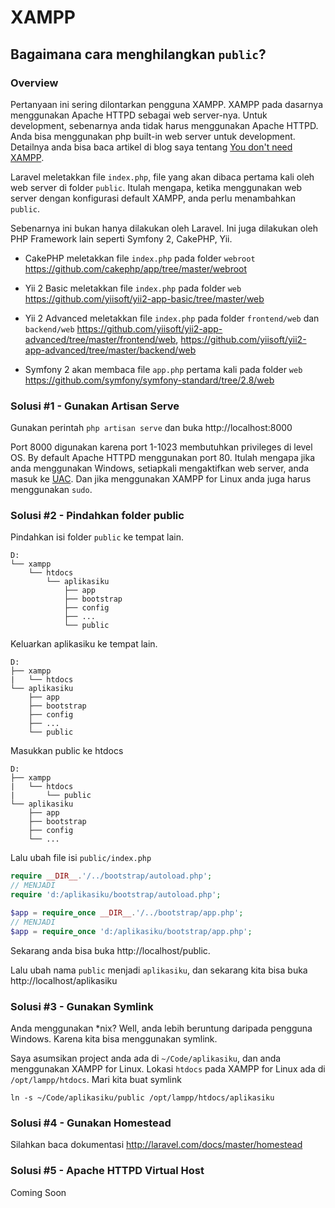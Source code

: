 XAMPP
=====

Bagaimana cara menghilangkan `public`?
--------------------------------------

### Overview

Pertanyaan ini sering dilontarkan pengguna XAMPP. XAMPP pada dasarnya menggunakan Apache HTTPD sebagai web server-nya. Untuk development, sebenarnya anda tidak harus menggunakan Apache HTTPD. Anda bisa menggunakan php built-in web server untuk development. Detailnya anda bisa baca artikel di blog saya tentang [You don't need XAMPP](https://mul14.wordpress.com/2015/05/01/you-dont-need-xampp/).

Laravel meletakkan file `index.php`, file yang akan dibaca pertama kali oleh web server di folder `public`. Itulah mengapa, ketika menggunakan web server dengan konfigurasi default XAMPP, anda perlu menambahkan `public`.

Sebenarnya ini bukan hanya dilakukan oleh Laravel. Ini juga dilakukan oleh PHP Framework lain seperti Symfony 2, CakePHP, Yii.

* CakePHP meletakkan file `index.php` pada folder `webroot` https://github.com/cakephp/app/tree/master/webroot

* Yii 2 Basic meletakkan file `index.php` pada folder `web` https://github.com/yiisoft/yii2-app-basic/tree/master/web

* Yii 2 Advanced meletakkan file `index.php` pada folder `frontend/web` dan `backend/web` https://github.com/yiisoft/yii2-app-advanced/tree/master/frontend/web, https://github.com/yiisoft/yii2-app-advanced/tree/master/backend/web

* Symfony 2 akan membaca file `app.php` pertama kali pada folder `web` https://github.com/symfony/symfony-standard/tree/2.8/web

### Solusi #1 - Gunakan Artisan Serve

Gunakan perintah `php artisan serve` dan buka http://localhost:8000

Port 8000 digunakan karena port 1-1023 membutuhkan privileges di level OS. By default Apache HTTPD menggunakan port 80. Itulah mengapa jika anda menggunakan Windows, setiapkali mengaktifkan web server, anda masuk ke [UAC](https://en.wikipedia.org/wiki/User_Account_Control). Dan jika menggunakan XAMPP for Linux anda juga harus menggunakan `sudo`.


### Solusi #2 - Pindahkan folder public

Pindahkan isi folder `public` ke tempat lain.

```
D:
└── xampp
    └── htdocs
        └── aplikasiku
            ├── app
            ├── bootstrap
            ├── config
            ├── ...
            └── public
```

Keluarkan aplikasiku ke tempat lain.

```
D:
├── xampp
|   └── htdocs
└── aplikasiku
    ├── app
    ├── bootstrap
    ├── config
    ├── ...
    └── public
```

Masukkan public ke htdocs

```
D:
├── xampp
|   └── htdocs
|       └── public
└── aplikasiku
    ├── app
    ├── bootstrap
    ├── config
    └── ...
```

Lalu ubah file isi `public/index.php`

```php
require __DIR__.'/../bootstrap/autoload.php';
// MENJADI
require 'd:/aplikasiku/bootstrap/autoload.php';

$app = require_once __DIR__.'/../bootstrap/app.php';
// MENJADI
$app = require_once 'd:/aplikasiku/bootstrap/app.php';
```

Sekarang anda bisa buka http://localhost/public.

Lalu ubah nama `public` menjadi `aplikasiku`, dan sekarang kita bisa buka http://localhost/aplikasiku

### Solusi #3 - Gunakan Symlink

Anda menggunakan *nix? Well, anda lebih beruntung daripada pengguna Windows. Karena kita bisa menggunakan symlink.

Saya asumsikan project anda ada di `~/Code/aplikasiku`, dan anda menggunakan XAMPP for Linux. Lokasi `htdocs` pada XAMPP for Linux ada di `/opt/lampp/htdocs`. Mari kita buat symlink

```
ln -s ~/Code/aplikasiku/public /opt/lampp/htdocs/aplikasiku
```

### Solusi #4 - Gunakan Homestead

Silahkan baca dokumentasi http://laravel.com/docs/master/homestead

### Solusi #5 - Apache HTTPD Virtual Host

Coming Soon
